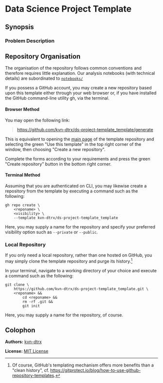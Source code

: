 # Data Science Project Template

## Synopsis

### Problem Description

<!-- 
TODO: Write this section 

Aspects which can be addressed here:

- Problem:
  - The business/research problem.
  - The objective of the project.
  - Key questions answered.
- Data:
  - Source(s) of data.
  - How to access (if public).
  - Description of columns/features.
  - Size and format.
- Results:
  - Summary of findings (accuracy, metrics, charts).
  - Visuals or links to reports (e.g., PDF, dashboard).
  - Key insights.
-->

## Repository Organisation

The organisation of the repository follows common conventions and therefore requires little explanation. Our analysis notebooks (with technical details) are subordinated to [`notebooks/`](./notebooks/)

If you possess a GitHub account, you may create a new repository based upon this template either through your web browser or, if you have installed the GitHub command-line utility gh, via the terminal.

#### Browser Method

You may open the following link:

> <https://github.com/kvn-dtrx/ds-project-template_template/generate>

This is equivalent to opening the [main page](https://github.com/kvn-dtrx/ds-project-template_template) of the template repository and selecting the green "Use this template" in the top right corner of the window, then choosing "Create a new repository".

Complete the forms according to your requirements and press the green "Create repository" button in the bottom right corner.

#### Terminal Method

Assuming that you are authenticated on CLI, you may likewise create a repository from the template by executing a command such as the following:

``` shell
gh repo create \
    <reponame> \
    <visibility> \
    --template kvn-dtrx/ds-project-template_template
```

Here, you may supply a name for the repository and specify your preferred visibility option such as `--private` or `--public`.

### Local Repository

If you only need a local repository, rather than one hosted on GitHub, you may simply clone the template repository and purge its history.[^gh-templates]

In your terminal, navigate to a working directory of your choice and execute a command such as the following:

``` shell
git clone \
    https://github.com/kvn-dtrx/ds-project-template_template.git \
    <reponame> &&
        cd <reponame> &&
        rm -rf .git &&
        git init
```

Here, you may supply a name for the repository, of course.

[^gh-templates]: Of course, GitHub's templating mechanism offers more benefits than a "clean history", cf. <https://gitprotect.io/blog/how-to-use-github-repository-templates>.

## Colophon

**Authors:** [kvn-dtrx](https://github.com/kvn-dtrx)

<!-- **Template:** This repository was created from the [Data Science Project Template](https://github.com/kvn-dtrx/ds-project-template) (by infinite recursion). -->

**License:** [MIT License](license.txt)
